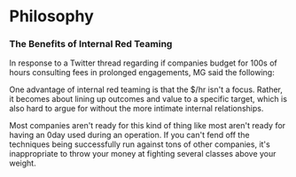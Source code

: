# Philosophy

### The Benefits of Internal Red Teaming

In response to a Twitter thread regarding if companies budget for 100s of hours consulting fees in prolonged engagements, MG said the following:

One advantage of internal red teaming is that the $/hr isn't a focus. Rather, it becomes about lining up outcomes and value to a specific target, which is also hard to argue for without the more intimate internal relationships.&#x20;

Most companies aren't ready for this kind of thing like most aren't ready for having an 0day used during an operation. If you can't fend off the techniques being successfully run against tons of other companies, it's inappropriate to throw your money at fighting several classes above your weight.&#x20;
